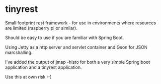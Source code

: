 # tinyrest
Small footprint rest framework - for use in environments where resources are limited (raspberry pi or similar).

Should be easy to use if you are familiar with Spring Boot.

Using Jetty as a http server and servlet container and Gson for JSON marcshalling.

I've added the output of jmap -histo for both a very simple Spring boot application and a tinyrest application.

Use this at own risk   :-)
